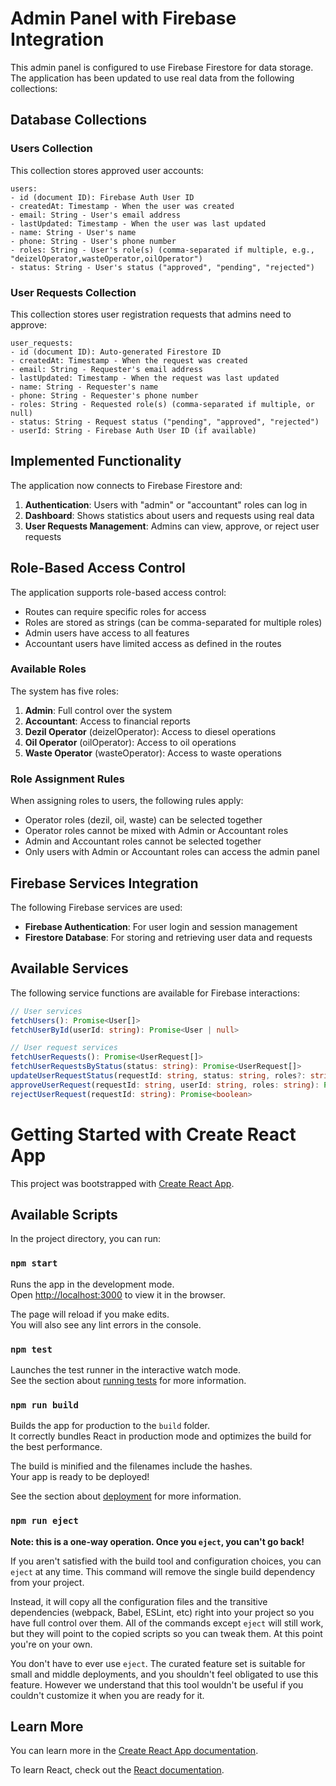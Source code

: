 # Admin Panel with Firebase Integration

This admin panel is configured to use Firebase Firestore for data storage. The application has been updated to use real data from the following collections:

## Database Collections

### Users Collection

This collection stores approved user accounts:

```
users:
- id (document ID): Firebase Auth User ID
- createdAt: Timestamp - When the user was created
- email: String - User's email address
- lastUpdated: Timestamp - When the user was last updated
- name: String - User's name
- phone: String - User's phone number
- roles: String - User's role(s) (comma-separated if multiple, e.g., "deizelOperator,wasteOperator,oilOperator")
- status: String - User's status ("approved", "pending", "rejected")
```

### User Requests Collection

This collection stores user registration requests that admins need to approve:

```
user_requests:
- id (document ID): Auto-generated Firestore ID
- createdAt: Timestamp - When the request was created
- email: String - Requester's email address
- lastUpdated: Timestamp - When the request was last updated
- name: String - Requester's name
- phone: String - Requester's phone number
- roles: String - Requested role(s) (comma-separated if multiple, or null)
- status: String - Request status ("pending", "approved", "rejected")
- userId: String - Firebase Auth User ID (if available)
```

## Implemented Functionality

The application now connects to Firebase Firestore and:

1. **Authentication**: Users with "admin" or "accountant" roles can log in
2. **Dashboard**: Shows statistics about users and requests using real data
3. **User Requests Management**: Admins can view, approve, or reject user requests

## Role-Based Access Control

The application supports role-based access control:
- Routes can require specific roles for access
- Roles are stored as strings (can be comma-separated for multiple roles)
- Admin users have access to all features
- Accountant users have limited access as defined in the routes

### Available Roles

The system has five roles:

1. **Admin**: Full control over the system
2. **Accountant**: Access to financial reports
3. **Dezil Operator** (deizelOperator): Access to diesel operations
4. **Oil Operator** (oilOperator): Access to oil operations
5. **Waste Operator** (wasteOperator): Access to waste operations

### Role Assignment Rules

When assigning roles to users, the following rules apply:

- Operator roles (dezil, oil, waste) can be selected together
- Operator roles cannot be mixed with Admin or Accountant roles
- Admin and Accountant roles cannot be selected together
- Only users with Admin or Accountant roles can access the admin panel

## Firebase Services Integration

The following Firebase services are used:
- **Firebase Authentication**: For user login and session management
- **Firestore Database**: For storing and retrieving user data and requests

## Available Services

The following service functions are available for Firebase interactions:

```typescript
// User services
fetchUsers(): Promise<User[]>
fetchUserById(userId: string): Promise<User | null>

// User request services
fetchUserRequests(): Promise<UserRequest[]>
fetchUserRequestsByStatus(status: string): Promise<UserRequest[]>
updateUserRequestStatus(requestId: string, status: string, roles?: string): Promise<boolean>
approveUserRequest(requestId: string, userId: string, roles: string): Promise<boolean>
rejectUserRequest(requestId: string): Promise<boolean>
```

# Getting Started with Create React App

This project was bootstrapped with [Create React App](https://github.com/facebook/create-react-app).

## Available Scripts

In the project directory, you can run:

### `npm start`

Runs the app in the development mode.\
Open [http://localhost:3000](http://localhost:3000) to view it in the browser.

The page will reload if you make edits.\
You will also see any lint errors in the console.

### `npm test`

Launches the test runner in the interactive watch mode.\
See the section about [running tests](https://facebook.github.io/create-react-app/docs/running-tests) for more information.

### `npm run build`

Builds the app for production to the `build` folder.\
It correctly bundles React in production mode and optimizes the build for the best performance.

The build is minified and the filenames include the hashes.\
Your app is ready to be deployed!

See the section about [deployment](https://facebook.github.io/create-react-app/docs/deployment) for more information.

### `npm run eject`

**Note: this is a one-way operation. Once you `eject`, you can't go back!**

If you aren't satisfied with the build tool and configuration choices, you can `eject` at any time. This command will remove the single build dependency from your project.

Instead, it will copy all the configuration files and the transitive dependencies (webpack, Babel, ESLint, etc) right into your project so you have full control over them. All of the commands except `eject` will still work, but they will point to the copied scripts so you can tweak them. At this point you're on your own.

You don't have to ever use `eject`. The curated feature set is suitable for small and middle deployments, and you shouldn't feel obligated to use this feature. However we understand that this tool wouldn't be useful if you couldn't customize it when you are ready for it.

## Learn More

You can learn more in the [Create React App documentation](https://facebook.github.io/create-react-app/docs/getting-started).

To learn React, check out the [React documentation](https://reactjs.org/).
